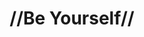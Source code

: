 ---
pid: ch501
title: "//Be Yourself//"
location_transcription: 22nd & Berks
coordinates: "[-75.170261533701, 39.983416941523]"
zipcode: '19121'
gen_neighborhood: North Philadelphia
neighborhood: Brewerytown
outside_phl: 
age: '25'
age_range: 20-29
instagram: 
image_file_name: ch_501.jpg
proposal_transcription: |-
  Open Hand for you to sit in
  //Stay woke//
  Basically encourages self love and self awareness
  //How can you love someone if you don't love yourself//
topic: Uplifting,Love
topic_summary: 0, 0
type: Other No Form
keywords_other: 
credit: "#GHETTOMEDiA"
image_labels: |-
  This is u
  Your amazing
twitter: 
facebook: 
permalink: "/monuments/ch501/"
layout: item-page
---